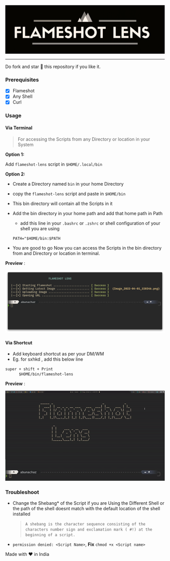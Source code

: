 <div style="text-align:center"><img src="asserts/banner.png" /></div>

---

Do fork and star 🌟 this repository if you like it.

### Prerequisites

- [x] Flameshot
- [x] Any Shell
- [x] Curl

### Usage

#### Via Terminal

> For accessing the Scripts from any Directory or location in your System

**Option 1:**

Add `flameshot-lens` script in `$HOME/.local/bin`

**Option 2:**

- Create a Directory named `bin` in your home Directory
- copy the `flameshot-lens` script and paste in `$HOME/bin`
- This bin directory will contain all the Scripts in it
- Add the bin directory in your home path and add that home path in Path

  - add this line in your `.bashrc` or `.zshrc` or shell configuration of your shell you are using

  ```
  PATH="$HOME/bin:$PATH
  ```

- You are good to go Now you can access the Scripts in the bin directory from and Directory or location in terminal.

**Preview** :

<div style="text-align:center"><img src="asserts/terminal_preview.png" /></div>

#### Via Shortcut

- Add keyboard shortcut as per your DM/WM
- Eg. for sxhkd , add this below line

```
super + shift + Print
      $HOME/bin/flameshot-lens
```

**Preview** :

<div style="text-align:center"><img src="asserts/demo.gif" /></div>

### Troubleshoot

- Change the Shebang\* of the Script if you are Using the Different Shell or the path of the shell doesnt match with the default location of the shell installed

  > `A shebang is the character sequence consisting of the characters number sign and exclamation mark ( #!) at the beginning of a script. `

- `permission denied: <Script Name>`, **Fix** `chmod +x <Script name>`

Made with ❤️ in India

